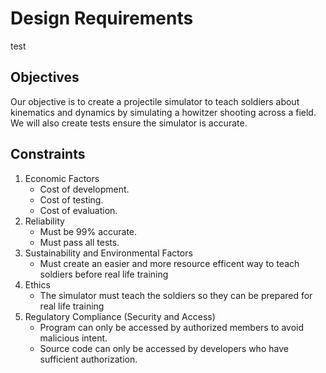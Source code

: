 # Design Requirements

test
## Objectives
Our objective is to create a projectile simulator to teach soldiers about kinematics and dynamics by simulating a howitzer shooting across a field. We will also create tests  ensure the simulator is accurate.

## Constraints
1. Economic Factors 
    - Cost of development.
    - Cost of testing.
    - Cost of evaluation.
2. Reliability
    - Must be 99% accurate.
    - Must pass all tests.
3. Sustainability and Environmental Factors
    - Must create an easier and more resource efficent way to teach soldiers before real life training
4. Ethics
    - The simulator must teach the soldiers so they can be prepared for real life training
5. Regulatory Compliance (Security and Access)
    - Program can only be accessed by authorized members to avoid malicious intent.
    - Source code can only be accessed by developers who have sufficient authorization.
    


